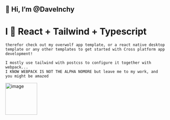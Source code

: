 ## 👋 Hi, I’m @DaveInchy

# I 💖 React + Tailwind + Typescript
```react im not that good at.. but its an amazing techinacal marvel.
therefor check out my overwolf app template, or a react native desktop template or any other templates to get started with Cross platform app development!

I mostly use tailwind with postcss to configure it together with webpack...
I KNOW WEBPACK IS NOT THE ALPHA NOMORE but leave me to my work, and you might be amazed
```

<img alt="image" src="https://ibb.co/vd2mYZz" width="100px">
